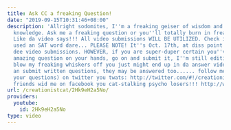 ```yaml
---
title: Ask CC a freaking Question!
date: "2019-09-15T10:31:46+08:00"
description: 'Allright sodomites, I''m a freaking geiser of wisdom and unfadomable
  knowledge. Ask me a freaking question or you''ll totally burn in freaking hell FOREVER.
  Like da video says!!! All video submissions WILL BE UTILIZED. Check it out, I just
  used an SAT word dare... PLEASE NOTE! It''s Oct. 17th, at diss point I have closed
  dee video submissions. HOWEVER, if you are super-duper certain you''ve got a freaking
  amazing question on your hands, go on and submit it, I''m still editing and if you
  blow my freaking whiskers off you just might end up in da answer videos... Go ahead
  an submit written questions, they may be answered too...... follow me (and or ask
  your questions) on twitter you twats: http://twitter.com/#!/creationistcat and make
  friends wid me on facebook you cat-stalking psycho losers!!! http://www.facebook.com/#!/profile.php?id=100002430513992'
url: /creationistcat/2Hk9eH2a5No/
providers:
  youtube:
    id: 2Hk9eH2a5No
type: video
---
```

